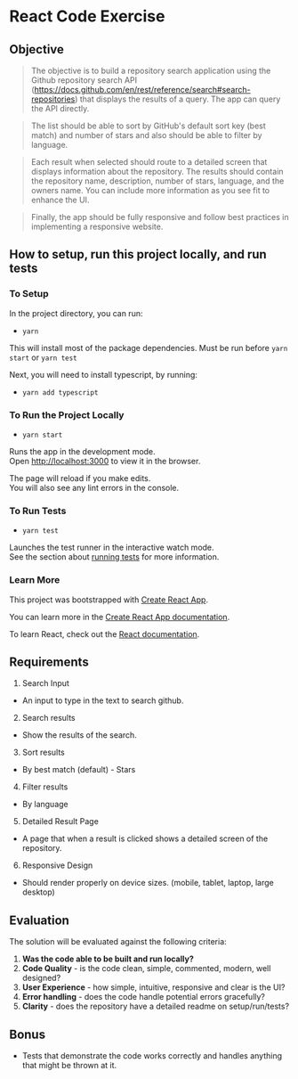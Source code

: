 # React Code Exercise

## Objective

> The objective is to build a repository search application using the Github repository search API (https://docs.github.com/en/rest/reference/search#search-repositories) that displays the results of a query. The app can query the API directly.

> The list should be able to sort by GitHub's default sort key (best match) and number of stars and also should be able to filter by language.

> Each result when selected should route to a detailed screen that displays information about the repository. The results should contain the repository name, description, number of stars, language, and the owners name. You can include more information as you see fit to enhance the UI.

> Finally, the app should be fully responsive and follow best practices in implementing a responsive website.

## How to setup, run this project locally, and run tests

### To Setup

In the project directory, you can run:

- `yarn`

This will install most of the package dependencies. Must be run before `yarn start` or `yarn test`

Next, you will need to install typescript, by running:

- `yarn add typescript`

### To Run the Project Locally

- `yarn start`

Runs the app in the development mode.\
Open [http://localhost:3000](http://localhost:3000) to view it in the browser.

The page will reload if you make edits.\
You will also see any lint errors in the console.

### To Run Tests

- `yarn test`

Launches the test runner in the interactive watch mode.\
See the section about [running tests](https://facebook.github.io/create-react-app/docs/running-tests) for more information.

### Learn More

This project was bootstrapped with [Create React App](https://github.com/facebook/create-react-app).

You can learn more in the [Create React App documentation](https://facebook.github.io/create-react-app/docs/getting-started).

To learn React, check out the [React documentation](https://reactjs.org/).

## Requirements

1. Search Input

- An input to type in the text to search github.

2. Search results

- Show the results of the search.

3. Sort results

- By best match (default) - Stars

4. Filter results

- By language

5. Detailed Result Page

- A page that when a result is clicked shows a detailed screen of the repository.

6. Responsive Design

- Should render properly on device sizes. (mobile, tablet, laptop, large desktop)

## Evaluation

The solution will be evaluated against the following criteria:

1. **Was the code able to be built and run locally?**
2. **Code Quality** - is the code clean, simple, commented, modern, well designed?
3. **User Experience** - how simple, intuitive, responsive and clear is the UI?
4. **Error handling** - does the code handle potential errors gracefully?
5. **Clarity** - does the repository have a detailed readme on setup/run/tests?

## Bonus

- Tests that demonstrate the code works correctly and handles anything that might be thrown at it.
